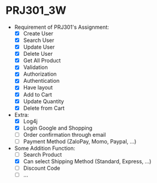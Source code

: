 # PRJ301_3W

* Requirement of PRJ301's Assignment:  
	- [x] Create User  
	- [x] Search User
	- [x] Update User  
	- [x] Delete User  
	- [x] Get All Product  
	- [x] Validation    
	- [x] Authorization  
	- [x] Authentication  
	- [x] Have layout  
	- [x] Add to Cart  
	- [x] Update Quantity  
	- [x] Delete from Cart  
  
* Extra: 
    - [x] Log4j  
    - [x] Login Google and Shopping  
    - [ ] Order confirmation through email  
    - [ ] Payment Method (ZaloPay, Momo, Paypal, ...)  

* Some Addition Function:
	- [ ] Search Product
	- [x] Can select Shipping Method (Standard, Express, ...)  
	- [ ] Discount Code  
	- [ ] ...  